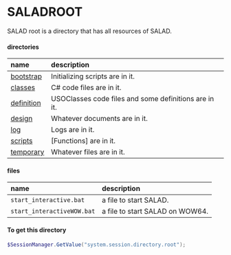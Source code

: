 # SALADROOT
SALAD root is a directory that has all resources of SALAD.

#### directories
|name|description|
|:--|:--|
|[bootstrap](saladroot.bootstrap.md)|Initializing scripts are in it.|
|[classes](saladroot.classes.md)|C# code files are in it.|
|[definition](saladroot.definition.md)|USOClasses code files and some definitions are in it.|
|[design](saladroot.design.md)|Whatever documents are in it.|
|[log](saladroot.log.md)|Logs are in it.|
|[scripts](saladroot.scripts.md)|[Functions] are in it.|
|[temporary](saladroot.temporary.md)|Whatever files are in it.|

#### files
|name|description|
|:--|:--|
|```start_interactive.bat```|a file to start SALAD.|
|```start_interactiveWOW.bat```|a file to start SALAD on WOW64.|


#### To get this directory
``` powershell
$SessionManager.GetValue("system.session.directory.root");
```

